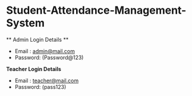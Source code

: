 # Student-Attendance-Management-System
** Admin Login Details **
* Email   : admin@mail.com
* Password: (Password@123)

**Teacher Login Details**

* Email   : teacher@mail.com
* Password: (pass123)
